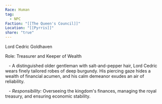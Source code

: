 ```yaml
---
Race: Human
tag:
  - NPC
Faction: "[[The Queen's Council]]"
Location: "[[Pyrris]]"
share: "true"
---
```


Lord Cedric Goldhaven

Role: Treasurer and Keeper of Wealth

   - A distinguished older gentleman with salt-and-pepper hair, Lord Cedric wears finely tailored robes of deep burgundy. His piercing gaze hides a wealth of financial acumen, and his calm demeanor exudes an air of reliability.

   - *Responsibility:* Overseeing the kingdom's finances, managing the royal treasury, and ensuring economic stability.